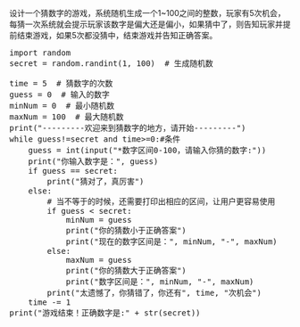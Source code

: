 
设计一个猜数字的游戏，系统随机生成一个1~100之间的整数，玩家有5次机会，每猜一次系统就会提示玩家该数字是偏大还是偏小，如果猜中了，则告知玩家并提前结束游戏，如果5次都没猜中，结束游戏并告知正确答案。
<pre>
import random
secret = random.randint(1, 100)  # 生成随机数

time = 5  # 猜数字的次数
guess = 0  # 输入的数字
minNum = 0  # 最小随机数
maxNum = 100  # 最大随机数
print("---------欢迎来到猜数字的地方，请开始---------")
while guess!=secret and time>=0:#条件
    guess = int(input("*数字区间0-100，请输入你猜的数字:"))
    print("你输入数字是：", guess)
    if guess == secret:
        print("猜对了，真厉害")
    else:
        # 当不等于的时候，还需要打印出相应的区间，让用户更容易使用
        if guess < secret:
            minNum = guess
            print("你的猜数小于正确答案")
            print("现在的数字区间是：", minNum, "-", maxNum)
        else:
            maxNum = guess
            print("你的猜数大于正确答案")
            print("数字区间是：", minNum, "-", maxNum)
        print("太遗憾了，你猜错了，你还有", time, "次机会")
    time -= 1
print("游戏结束！正确数字是:" + str(secret))
</pre>